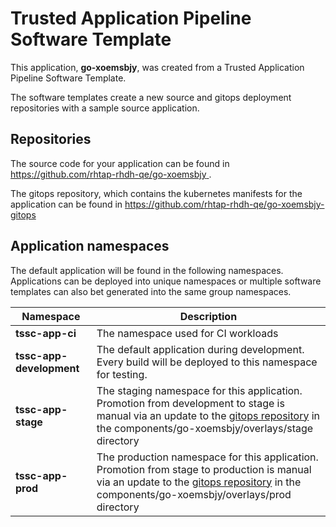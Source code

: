 # Trusted Application Pipeline Software Template

This application, **go-xoemsbjy**, was created from a Trusted Application Pipeline Software Template.

The software templates create a new source and gitops deployment repositories with a sample source application. 

## Repositories

The source code for your application can be found in [https://github.com/rhtap-rhdh-qe/go-xoemsbjy ](https://github.com/rhtap-rhdh-qe/go-xoemsbjy ).
 
The gitops repository, which contains the kubernetes manifests for the application can be found in 
[https://github.com/rhtap-rhdh-qe/go-xoemsbjy-gitops ](https://github.com/rhtap-rhdh-qe/go-xoemsbjy-gitops ) 

## Application namespaces 

The default application will be found in the following namespaces. Applications can be deployed into unique namespaces or multiple software templates can also bet generated into the same group namespaces.  

|  Namespace   |  Description   |  
| -------- | -------- |
| **tssc-app-ci** | The namespace used for CI workloads |
| **tssc-app-development** | The default application during development. Every build will be deployed to this namespace for testing. |
| **tssc-app-stage** | The staging namespace for this application. Promotion from development to stage is manual via an update to the [gitops repository](https://github.com/rhtap-rhdh-qe/go-xoemsbjy-gitops ) in the components/go-xoemsbjy/overlays/stage directory |
| **tssc-app-prod** | The production namespace for this application. Promotion from stage to production is manual via an update to the [gitops repository](https://github.com/rhtap-rhdh-qe/go-xoemsbjy-gitops ) in the components/go-xoemsbjy/overlays/prod directory |